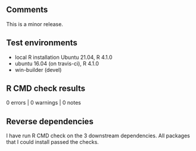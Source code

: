 ## Comments

This is a minor release.

## Test environments
* local R installation Ubuntu 21.04, R 4.1.0
* ubuntu 16.04 (on travis-ci), R 4.1.0
* win-builder (devel)

## R CMD check results

0 errors | 0 warnings | 0 notes

## Reverse dependencies

I have run R CMD check on the 3 downstream dependencies. All packages that I could install passed the checks.
